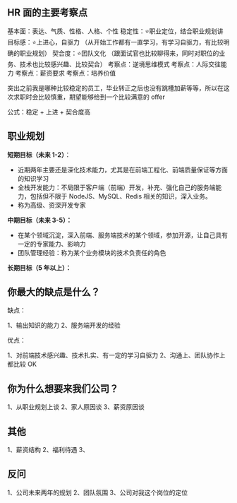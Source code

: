 
## HR 面的主要考察点

基本面：表达、气质、性格、人格、个性
稳定性：⭐职业定位，结合职业规划讲
目标感：⭐上进心，自驱力 （从开始工作都有一直学习，有学习自驱力，有比较明确的职业规划）
契合度：⭐团队文化 （跟面试官也比较聊得来，同时对职位的业务、技术也比较感兴趣、比较契合）
考察点：逆境思维模式
考察点：人际交往能力
考察点：薪资要求
考察点：培养价值

突出之前我是哪种比较稳定的员工，毕业转正之后也没有跳槽加薪等等，所以在这次求职时会比较慎重，期望能够给到一个比较满意的 offer


公式：稳定 + 上进 + 契合度高

## 职业规划

**短期目标（未来 1-2）**：

- 近期两年主要还是深化技术能力，尤其是在前端工程化、前端质量保证等方面的知识学习
- 全栈开发能力：不局限于客户端（前端）开发，补充、强化自己的服务端能力，包括但不限于 NodeJS、MySQL、Redis 相关的知识，深入业务。
- 称为高级、资深开发专家

**中期目标（未来 3-5）：**

- 在某个领域沉淀，深入前端、服务端技术的某个领域，参加开源，让自己具有一定的专家能力、影响力
- 团队管理经验：称为某个业务模块的技术负责任的角色

**长期目标（5 年以上）：**


## 你最大的缺点是什么？

缺点：

1、输出知识的能力
2、服务端开发的经验

优点：

1、对前端技术感兴趣、技术扎实、有一定的学习自驱力
2、沟通上、团队协作上都比较 OK

## 你为什么想要来我们公司？

1、从职业规划上谈
2、家人原因谈
3、薪资原因谈

## 其他

1、薪资结构
2、福利待遇
3、

## 反问

1、公司未来两年的规划
2、团队氛围
3、公司对我这个岗位的定位